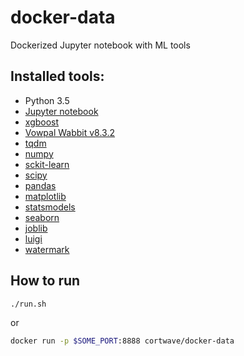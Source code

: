 # docker-data
Dockerized Jupyter notebook with ML tools

## Installed tools:

- Python 3.5
- [Jupyter notebook](https://github.com/jupyter/notebook)
- [xgboost](https://github.com/dmlc/xgboost)
- [Vowpal Wabbit v8.3.2](https://github.com/JohnLangford/vowpal_wabbit)
- [tqdm](https://github.com/noamraph/tqdm)
- [numpy](http://www.numpy.org/)
- [sckit-learn](http://scikit-learn.org/stable/index.html)
- [scipy](https://www.scipy.org/)
- [pandas](http://pandas.pydata.org/)
- [matplotlib](http://matplotlib.org/)
- [statsmodels](http://www.statsmodels.org/stable/index.html)
- [seaborn](http://seaborn.pydata.org/)
- [joblib](https://github.com/joblib/joblib)
- [luigi](https://github.com/spotify/luigi)
- [watermark](https://github.com/rasbt/watermark)

## How to run

```bash
./run.sh
```

or

```bash
docker run -p $SOME_PORT:8888 cortwave/docker-data
```
